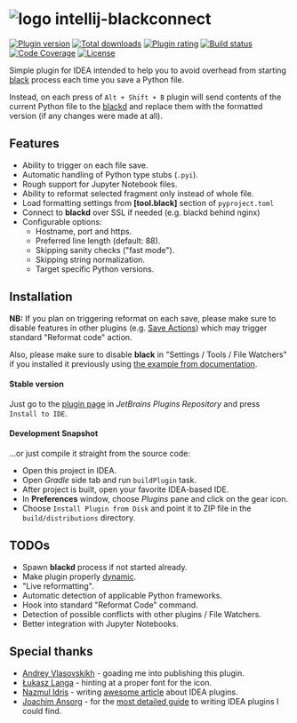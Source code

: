 # ![logo](https://raw.githubusercontent.com/lensvol/intellij-blackconnect/master/_static/readme_logo.svg) intellij-blackconnect
 
[![Plugin version](https://img.shields.io/jetbrains/plugin/v/14321-blackconnect)](https://plugins.jetbrains.com/plugin/14321-blackconnect/versions) 
[![Total downloads](https://img.shields.io/jetbrains/plugin/d/14321-blackconnect)](https://plugins.jetbrains.com/plugin/14321-blackconnect) 
[![Plugin rating](https://img.shields.io/jetbrains/plugin/r/rating/14321-blackconnect)](https://plugins.jetbrains.com/plugin/14321-blackconnect/reviews)
[![Build status](https://github.com/lensvol/intellij-blackconnect/workflows/build/badge.svg)](https://github.com/lensvol/intellij-blackconnect/actions?query=workflow%3Abuild) 
[![Code Coverage](https://codecov.io/gh/lensvol/intellij-blackconnect/branch/master/graph/badge.svg)](https://codecov.io/gh/lensvol/intellij-blackconnect)
[![License](https://img.shields.io/github/license/lensvol/intellij-blackconnect)](https://github.com/lensvol/intellij-blackconnect/blob/master/LICENSE)

Simple plugin for IDEA intended to help you to avoid overhead from starting [black](https://github.com/psf/black) process each time you save a Python file.

Instead, on each press of `Alt + Shift + B` plugin will send contents of the current Python file to the [blackd](https://black.readthedocs.io/en/stable/blackd.html) and replace them with the formatted version (if any changes were made at all).

## Features

* Ability to trigger on each file save.
* Automatic handling of Python type stubs (`.pyi`).
* Rough support for Jupyter Notebook files.
* Ability to reformat selected fragment only instead of whole file.
* Load formatting settings from **[tool.black]** section of `pyproject.toml`
* Connect to **blackd** over SSL if needed (e.g. blackd behind nginx)
* Configurable options:
    * Hostname, port and https.
    * Preferred line length (default: 88).
    * Skipping sanity checks ("fast mode").
    * Skipping string normalization.
    * Target specific Python versions.

## Installation

**NB:** If you plan on triggering reformat on each save, please make sure to disable features in other plugins (e.g. [Save Actions](https://plugins.jetbrains.com/plugin/7642-save-actions)) which may trigger standard "Reformat code" action. 

Also, please make sure to disable **black** in "Settings / Tools / File Watchers" if you installed it previously using [the example from documentation](https://black.readthedocs.io/en/stable/editor_integration.html).

#### Stable version

Just go to the [plugin page](https://plugins.jetbrains.com/plugin/14321-blackconnect) in *JetBrains Plugins Repository* and press `Install to IDE`.

#### Development Snapshot

...or just compile it straight from the source code:

* Open this project in IDEA.
* Open _Gradle_ side tab and run `buildPlugin` task.
* After project is built, open your favorite IDEA-based IDE.
* In **Preferences** window, choose *Plugins* pane and click on the gear icon.
* Choose `Install Plugin from Disk` and point it to ZIP file in the `build/distributions` directory.

## TODOs

* Spawn **blackd** process if not started already.
* Make plugin properly [dynamic](https://www.jetbrains.org/intellij/sdk/docs/basics/plugin_structure/dynamic_plugins.html).
* "Live reformatting".
* Automatic detection of applicable Python frameworks.
* Hook into standard "Reformat Code" command.
* Detection of possible conflicts with other plugins / File Watchers.
* Better integration with Jupyter Notebooks.

## Special thanks

* [Andrey Vlasovskikh](https://github.com/vlasovskikh) - goading me into publishing this plugin.
* [Łukasz Langa](https://github.com/ambv) - hinting at a proper font for the icon.
* [Nazmul Idris](https://github.com/nazmulidris) - writing [awesome article](https://developerlife.com/2020/11/21/idea-plugin-example-intro/) about IDEA plugins.
* [Joachim Ansorg](https://github.com/jansorg) - for the [most detailed guide](https://www.plugin-dev.com/intellij/) to writing IDEA plugins I could find.
